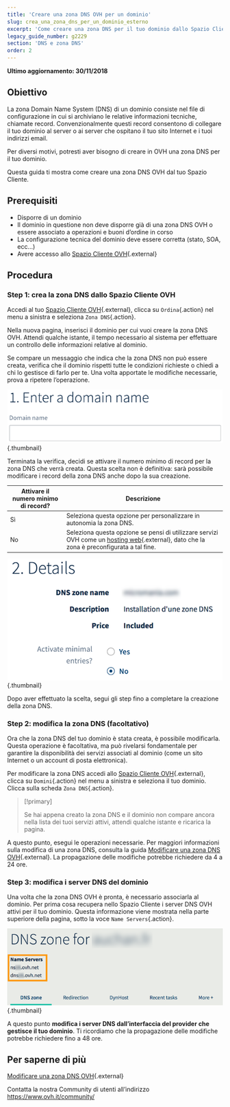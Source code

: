 ```yaml
---
title: 'Creare una zona DNS OVH per un dominio'
slug: crea_una_zona_dns_per_un_dominio_esterno
excerpt: 'Come creare una zona DNS per il tuo dominio dallo Spazio Cliente'
legacy_guide_number: g2229
section: 'DNS e zona DNS'
order: 2
---
```


**Ultimo aggiornamento: 30/11/2018**

## Obiettivo

La zona Domain Name System (DNS) di un dominio consiste nel file di configurazione in cui si archiviano le relative informazioni tecniche, chiamate record.  Convenzionalmente questi record consentono di collegare il tuo dominio al server o ai server che ospitano il tuo sito Internet e i tuoi indirizzi email.

Per diversi motivi, potresti aver bisogno di creare in OVH una zona DNS per il tuo dominio.

Questa guida ti mostra come creare una zona DNS OVH dal tuo Spazio Cliente.

## Prerequisiti

- Disporre di un dominio
- Il dominio in questione non deve disporre già di una zona DNS OVH o essere associato a operazioni e buoni d’ordine in corso
- La configurazione tecnica del dominio deve essere corretta (stato, SOA, ecc...)
- Avere accesso allo [Spazio Cliente OVH](https://www.ovh.com/auth/?action=gotomanager){.external}

## Procedura

### Step 1: crea la zona DNS dallo Spazio Cliente OVH

Accedi al tuo [Spazio Cliente OVH](https://www.ovh.com/auth/?action=gotomanager){.external}, clicca su `Ordina`{.action} nel menu a sinistra e seleziona `Zona DNS`{.action}.

Nella nuova pagina, inserisci il dominio per cui vuoi creare la zona DNS OVH. Attendi qualche istante, il tempo necessario al sistema per effettuare un controllo delle informazioni relative al dominio.

Se compare un messaggio che indica che la zona DNS non può essere creata, verifica che il dominio rispetti tutte le condizioni richieste o chiedi a chi lo gestisce di farlo per te. Una volta apportate le modifiche necessarie, prova a ripetere l’operazione.

![dnszonecreate](images/dns-zone-create-step1.png){.thumbnail}

Terminata la verifica, decidi se attivare il numero minimo di record per la zona DNS che verrà creata. Questa scelta non è definitiva: sarà possibile modificare i record della zona DNS anche dopo la sua creazione.

|Attivare il numero minimo di record?|Descrizione|
|---|---|
|Sì|Seleziona questa opzione per personalizzare in autonomia la zona DNS.|
|No|Seleziona questa opzione se pensi di utilizzare servizi OVH come un [hosting web](https://www.ovh.it/hosting-web/){.external}, dato che la zona è preconfigurata a tal fine.|

![dnszonecreate](images/dns-zone-create-step2.png){.thumbnail}

Dopo aver effettuato la scelta, segui gli step fino a completare la creazione della zona DNS.

### Step 2: modifica la zona DNS (facoltativo)

Ora che la zona DNS del tuo dominio è stata creata, è possibile modificarla. Questa operazione è facoltativa, ma può rivelarsi fondamentale per garantire la disponibilità dei servizi associati al dominio (come un sito Internet o un account di posta elettronica).

Per modificare la zona DNS accedi allo [Spazio Cliente OVH](https://www.ovh.com/auth/?action=gotomanager){.external}, clicca su `Domini`{.action} nel menu a sinistra e seleziona il tuo dominio. Clicca sulla scheda `Zona DNS`{.action}.

> [!primary]
>
> Se hai appena creato la zona DNS e il dominio non compare ancora nella lista dei tuoi servizi attivi, attendi qualche istante e ricarica la pagina.
>

A questo punto, esegui le operazioni necessarie. Per maggiori informazioni sulla modifica di una zona DNS, consulta la guida [Modificare una zona DNS OVH](https://docs.ovh.com/it/domains/web_hosting_modifica_la_tua_zona_dns/){.external}. La propagazione delle modifiche potrebbe richiedere da 4 a 24 ore. 

### Step 3: modifica i server DNS del dominio

Una volta che la zona DNS OVH è pronta, è necessario associarla al dominio. Per prima cosa recupera nello Spazio Cliente i server DNS OVH attivi per il tuo dominio. Questa informazione viene mostrata nella parte superiore della pagina, sotto la voce `Name Servers`{.action}.

![dnszonecreate](images/dns-zone-create-step3.png){.thumbnail}

A questo punto **modifica i server DNS dall’interfaccia del provider che gestisce il tuo dominio**. Ti ricordiamo che la propagazione delle modifiche potrebbe richiedere fino a 48 ore.

## Per saperne di più

[Modificare una zona DNS OVH](https://docs.ovh.com/it/domains/web_hosting_modifica_la_tua_zona_dns/){.external}

Contatta la nostra Community di utenti all’indirizzo <https://www.ovh.it/community/>